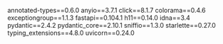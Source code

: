 annotated-types==0.6.0
anyio==3.7.1
click==8.1.7
colorama==0.4.6
exceptiongroup==1.1.3
fastapi==0.104.1
h11==0.14.0
idna==3.4
pydantic==2.4.2
pydantic_core==2.10.1
sniffio==1.3.0
starlette==0.27.0
typing_extensions==4.8.0
uvicorn==0.24.0
